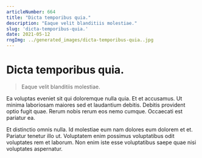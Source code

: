 ```yaml
---
articleNumber: 664
title: "Dicta temporibus quia."
description: "Eaque velit blanditiis molestiae."
slug: 'dicta-temporibus-quia.'
date: 2021-05-12
rngImg: ../generated_images/dicta-temporibus-quia..jpg
---
```


# Dicta temporibus quia.

> Eaque velit blanditiis molestiae.

Ea voluptas eveniet sit qui doloremque nulla quia. Et et accusamus. Ut minima laboriosam maiores sed et laudantium debitis. Debitis provident optio fugit quae. Rerum nobis rerum eos nemo cumque. Occaecati est pariatur ea.
 Et distinctio omnis nulla. Id molestiae eum nam dolores eum dolorem et et. Pariatur tenetur illo ut. Voluptatem enim possimus voluptatibus odit voluptates rem et laborum. Non enim iste esse voluptatibus saepe quae nisi voluptates aspernatur.
